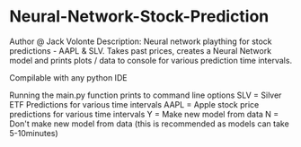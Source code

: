 # Neural-Network-Stock-Prediction
Author @ Jack Volonte
Description: Neural network plaything for stock predictions - AAPL & SLV. Takes past prices, creates a Neural Network model and prints plots / data to console for various prediction time intervals. 


Compilable with any python IDE

Running the main.py function prints to command line options
  SLV = Silver ETF Predictions for various time intervals
  AAPL = Apple stock price predictions for various time intervals
  Y = Make new model from data
  N = Don't make new model from data (this is recommended as models can take 5-10minutes)
  
